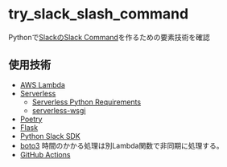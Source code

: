 # try_slack_slash_command

Pythonで[SlackのSlack Command](https://api.slack.com/interactivity/slash-commands)を作るための要素技術を確認

## 使用技術

- [AWS Lambda](https://aws.amazon.com/jp/lambda/)
- [Serverless](https://www.serverless.com/)
  - [Serverless Python Requirements](https://github.com/UnitedIncome/serverless-python-requirements)
  - [serverless-wsgi](https://github.com/logandk/serverless-wsgi)
- [Poetry](https://python-poetry.org/)
- [Flask](https://flask.palletsprojects.com/en/2.0.x/)
- [Python Slack SDK](https://slack.dev/python-slack-sdk/)
- [boto3](https://aws.amazon.com/jp/sdk-for-python/) 時間のかかる処理は別Lambda関数で非同期に処理する。
- [GitHub Actions](https://docs.github.com/ja/actions)
